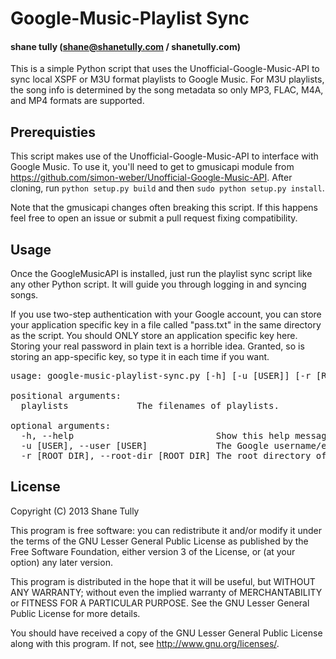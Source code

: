 # Google-Music-Playlist Sync
#### shane tully (shane@shanetully.com / shanetully.com)

This is a simple Python script that uses the Unofficial-Google-Music-API to sync local XSPF or M3U format playlists to Google Music. For M3U playlists, the song info is determined by the song metadata so only MP3, FLAC, M4A, and MP4 formats are supported.

## Prerequisties

This script makes use of the Unofficial-Google-Music-API to interface with Google Music. To use it, you'll need to get to gmusicapi module from https://github.com/simon-weber/Unofficial-Google-Music-API. After cloning, run `python setup.py build` and then `sudo python setup.py install`.

Note that the gmusicapi changes often breaking this script. If this happens feel free to open an issue or submit a pull request fixing compatibility.

## Usage

Once the GoogleMusicAPI is installed, just run the playlist sync script like any other Python script. It will guide you through logging in and syncing songs.

If you use two-step authentication with your Google account, you can store your application specific key in a file called "pass.txt" in the same directory as the script. You should ONLY store an application specific key here. Storing your real password in plain text is a horrible idea. Granted, so is storing an app-specific key, so type it in each time if you want.

<pre>
usage: google-music-playlist-sync.py [-h] [-u [USER]] [-r [ROOT_DIR]] playlists [playlists ...]

positional arguments:
  playlists             The filenames of playlists.

optional arguments:
  -h, --help                           Show this help message and exit
  -u [USER], --user [USER]             The Google username/email to log in with.
  -r [ROOT_DIR], --root-dir [ROOT_DIR] The root directory of a music directory. Useful for M3U playlists.
</pre>

## License

Copyright (C) 2013 Shane Tully

This program is free software: you can redistribute it and/or modify
it under the terms of the GNU Lesser General Public License as published by
the Free Software Foundation, either version 3 of the License, or
(at your option) any later version.

This program is distributed in the hope that it will be useful,
but WITHOUT ANY WARRANTY; without even the implied warranty of
MERCHANTABILITY or FITNESS FOR A PARTICULAR PURPOSE.  See the
GNU Lesser General Public License for more details.

You should have received a copy of the GNU Lesser General Public License
along with this program.  If not, see <http://www.gnu.org/licenses/>.
